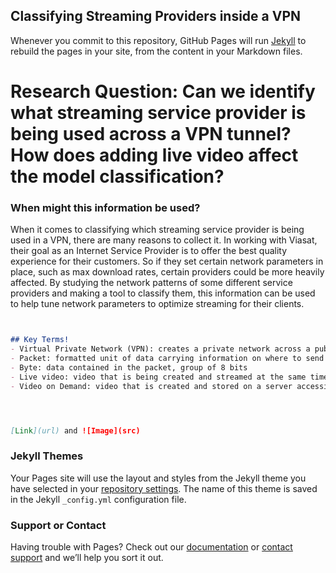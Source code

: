 ## Classifying Streaming Providers inside a VPN

Whenever you commit to this repository, GitHub Pages will run [Jekyll](https://jekyllrb.com/) to rebuild the pages in your site, from the content in your Markdown files.

# Research Question: Can we identify what streaming service provider is being used across a VPN tunnel? How does adding live video affect the model classification? 

### When might this information be used?
When it comes to classifying which streaming service provider is being used in a VPN, there are many reasons to collect it. In working with Viasat, their goal as an Internet Service Provider is to offer the best quality experience for their customers. So if they set certain network parameters in place, such as max download rates, certain providers could be more heavily affected. By studying the network patterns of some different service providers and making a tool to classify them, this information can be used to help tune network parameters to optimize streaming for their clients. 

```markdown


## Key Terms!
- Virtual Private Network (VPN): creates a private network across a public network
- Packet: formatted unit of data carrying information on where to send data and the payload of data
- Byte: data contained in the packet, group of 8 bits 
- Live video: video that is being created and streamed at the same time
- Video on Demand: video that is created and stored on a server accessible at a later time 




[Link](url) and ![Image](src)
```

### Jekyll Themes

Your Pages site will use the layout and styles from the Jekyll theme you have selected in your [repository settings](https://github.com/mhrowlan/streaming_provider_classifier_inside_vpn/settings). The name of this theme is saved in the Jekyll `_config.yml` configuration file.

### Support or Contact

Having trouble with Pages? Check out our [documentation](https://docs.github.com/categories/github-pages-basics/) or [contact support](https://support.github.com/contact) and we’ll help you sort it out.
